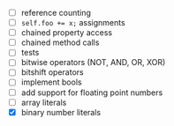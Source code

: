 - [ ] reference counting
- [ ] `self.foo += x;` assignments
- [ ] chained property access
- [ ] chained method calls
- [ ] tests
- [ ] bitwise operators (NOT, AND, OR, XOR)
- [ ] bitshift operators
- [ ] implement bools
- [ ] add support for floating point numbers
- [ ] array literals
- [x] binary number literals
